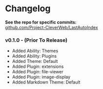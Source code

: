 Changelog
=========

**See the repo for specific commits:**  
[github.com/Project-CleverWeb/LastAutoIndex](https://github.com/Project-CleverWeb/LastAutoIndex)


### v0.1.0 - (Prior To Release)

* Added Ability: Themes
* Added Ability: Plugins
* Added Theme: Default
* Added Plugin: extensions
* Added Plugin: file-viewer
* Added Plugin: image-display
* Added Markdown Theme: Default

